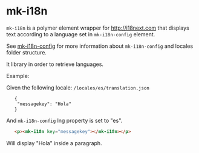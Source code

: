 mk-i18n
=======

`mk-i18n` is a polymer element wrapper for http://i18next.com 
that displays text according to a language set in `mk-i18n-config` element.

See <a href="/mk-i18n-config.html">mk-i18n-config</a> for more information about
`mk-i18n-config` and locales folder structure.

It  library in order to retrieve languages.

Example:

Given the following locale: `/locales/es/translation.json`

```    
   {
    "messagekey": "Hola"
   }
```
And `mk-i18n-config` lng property is set to "es".

```html
   <p><mk-i18n key="messagekey"></mk-i18n></p>
```
Will display "Hola" inside a paragraph.